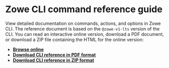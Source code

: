 # Zowe CLI command reference guide

View detailed documentation on commands, actions, and options in Zowe CLI. The reference document is based on the `@zowe-v1-lts` version of the CLI. You can read an interactive online version, download a PDF document, or download a ZIP file containing the HTML for the online version:
- <b><a href="/v1.23.x/web_help/index.html" target="_blank">Browse online</a></b>
- <b><a href="/v1.23.x/CLIReference_Zowe.pdf" target="_blank">Download CLI reference in PDF format</a></b>
- <b><a href="/v1.23.x/zowe_web_help.zip" target="_blank">Download CLI reference in ZIP format</a></b>
